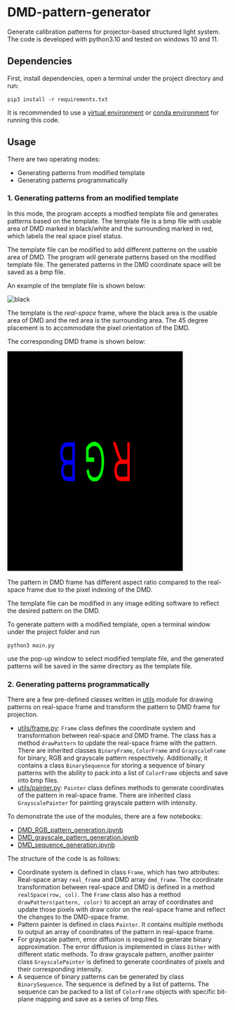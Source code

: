 # DMD-pattern-generator
Generate calibration patterns for projector-based structured light system.
The code is developed with python3.10 and tested on windows 10 and 11.

## Dependencies
First, install dependencies, open a terminal under the project directory and run: 
```
pip3 install -r requirements.txt
```
It is recommended to use a [virtual environment](https://docs.python.org/3/tutorial/venv.html) or [conda environment](https://docs.conda.io/projects/conda/en/latest/user-guide/tasks/manage-environments.html) for running this code.

## Usage
There are two operating modes:
* Generating patterns from modified template
* Generating patterns programmatically

### 1. Generating patterns from an modified template
In this mode, the program accepts a modfied template file and generates patterns based on the template. The template file is a bmp file with usable area of DMD marked in black/white and the surrounding marked in red, which labels the real space pixel status.

The template file can be modified to add different patterns on the usable area of DMD. The program will generate patterns based on the modified template file. The generated patterns in the DMD coordinate space will be saved as a bmp file.

An example of the template file is shown below:

<img src="example/RGB.bmp" alt="black" width="400"/>

The template is the *real-space* frame, where the black area is the usable area of DMD and the red area is the surrounding area.
The 45 degree placement is to accommodate the pixel orientation of the DMD.

The corresponding DMD frame is shown below:

<img src="example/RGB_dmd.bmp" alt="black_dmd" width="400"/>

The pattern in DMD frame has different aspect ratio compared to the real-space frame due to the pixel indexing of the DMD.

The template file can be modified in any image editing software to reflect the desired pattern on the DMD.

To generate pattern with a modified template, open a terminal window under the project folder and run 
```
python3 main.py
```
use the pop-up window to select modified template file, and the generated patterns will be saved in the same directory as the template file.

### 2. Generating patterns programmatically
There are a few pre-defined classes written in [utils](utils) module for drawing patterns on real-space frame and transform the pattern to DMD frame for projection. 
- [utils/frame.py](utils/frame.py): `Frame` class defines the coordinate system and transformation between real-space and DMD frame. The class has a method `drawPattern` to update the real-space frame with the pattern. There are inherited classes `BinaryFrame`, `ColorFrame` and `GrayscaleFrame` for binary, RGB and grayscale pattern respectively. Additionally, it contains a class `BinarySequence` for storing a sequence of binary patterns with the ability to pack into a list of `ColorFrame` objects and save into bmp files.
- [utils/painter.py](utils/painter.py): `Painter` class defines methods to generate coordinates of the pattern in real-space frame. There are inherited class `GrayscalePainter` for painting grayscale pattern with intensity.

To demonstrate the use of the modules, there are a few notebooks:
- [DMD_RGB_pattern_generation.ipynb](DMD_RGB_pattern_generation.ipynb)
- [DMD_grayscale_pattern_generation.ipynb](DMD_grayscale_pattern_generation.ipynb)
- [DMD_sequence_generation.ipynb](DMD_sequence_generation.ipynb)

The structure of the code is as follows:
- Coordinate system is defined in class `Frame`, which has two attributes: Real-space array `real_frame` and DMD array `dmd_frame`. The coordinate transformation between real-space and DMD is defined in a method `realSpace(row, col)`. The `Frame` class also has a method `drawPattern(pattern, color)` to accept an array of coordinates and update those pixels with draw color on the real-space frame and reflect the changes to the DMD-space frame.
- Pattern painter is defined in class `Painter`. It contains multiple methods to output an array of coordinates of the pattern in real-space frame.
- For grayscale pattern, error diffusion is required to generate binary approximation. The error diffusion is implemented in class `Dither` with different static methods. To draw grayscale pattern, another painter class `GrayscalePainter` is defined to generate coordinates of pixels and their corresponding intensity.
- A sequence of binary patterns can be generated by class `BinarySequence`. The sequence is defined by a list of patterns. The sequence can be packed to a list of `ColorFrame` objects with specific bit-plane mapping and save as a series of bmp files.